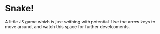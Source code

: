 # Snake!

A little JS game which is just writhing with potential.
Use the arrow keys to move around, and watch this space for further developments.
